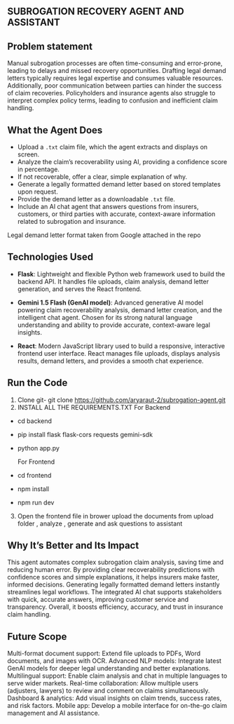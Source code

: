 ## SUBROGATION RECOVERY AGENT AND ASSISTANT

## Problem statement 
Manual subrogation processes are often time-consuming and error-prone, leading to delays and missed recovery opportunities. Drafting legal demand letters typically requires legal expertise and consumes valuable resources. Additionally, poor communication between parties can hinder the success of claim recoveries. Policyholders and insurance agents also struggle to interpret complex policy terms, leading to confusion and inefficient claim handling.

## What the Agent Does

- Upload a `.txt` claim file, which the agent extracts and displays on screen.  
- Analyze the claim’s recoverability using AI, providing a confidence score in percentage.  
- If not recoverable, offer a clear, simple explanation of why.  
- Generate a legally formatted demand letter based on stored templates upon request.  
- Provide the demand letter as a downloadable `.txt` file.  
- Include an AI chat agent that answers questions from insurers, customers, or third parties with accurate, context-aware information related to subrogation and insurance.

Legal demand letter format taken from Google attached in the repo

## Technologies Used

- **Flask**: Lightweight and flexible Python web framework used to build the backend API. It handles file uploads, claim analysis, demand letter generation, and serves the React frontend.

- **Gemini 1.5 Flash (GenAI model)**: Advanced generative AI model powering claim recoverability analysis, demand letter creation, and the intelligent chat agent. Chosen for its strong natural language understanding and ability to provide accurate, context-aware legal insights.

- **React**: Modern JavaScript library used to build a responsive, interactive frontend user interface. React manages file uploads, displays analysis results, demand letters, and provides a smooth chat experience.

## Run the Code

1. Clone git- git clone https://github.com/aryaraut-2/subrogation-agent.git
2.  INSTALL ALL THE REQUIREMENTS.TXT
   For Backend
- cd backend
- pip install flask flask-cors requests gemini-sdk
- python app.py

  For Frontend
- cd frontend
- npm install
- npm run dev
3. Open the frontend file in brower 
upload the documents from upload folder , analyze , generate and ask questions to assistant

## Why It’s Better and Its Impact

This agent automates complex subrogation claim analysis, saving time and reducing human error. By providing clear recoverability predictions with confidence scores and simple explanations, it helps insurers make faster, informed decisions. Generating legally formatted demand letters instantly streamlines legal workflows. The integrated AI chat supports stakeholders with quick, accurate answers, improving customer service and transparency. Overall, it boosts efficiency, accuracy, and trust in insurance claim handling.

## Future Scope

Multi-format document support: Extend file uploads to PDFs, Word documents, and images with OCR.
Advanced NLP models: Integrate latest GenAI models for deeper legal understanding and better explanations.
Multilingual support: Enable claim analysis and chat in multiple languages to serve wider markets.
Real-time collaboration: Allow multiple users (adjusters, lawyers) to review and comment on claims simultaneously.
Dashboard & analytics: Add visual insights on claim trends, success rates, and risk factors.
Mobile app: Develop a mobile interface for on-the-go claim management and AI assistance.


